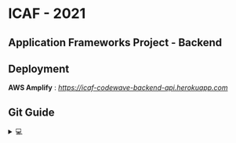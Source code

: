 # ICAF - 2021
## Application Frameworks Project - Backend  

## Deployment

**AWS Amplify** : _https://icaf-codewave-backend-api.herokuapp.com_

## Git Guide  
<details> 
  <summary>💻</summary>  
  
**Git Clone**  
git clone https://github.com/paradocx96/Conference-Application-Spring-Boot.git  
cd Conference-Application-Spring-Boot  

**Create a Branch and Commit from that Branch**  
git checkout -b BranchName  
git add .  
git commit -m "Commit Message"  
git branch -M BranchName  
git push -u origin BranchName  
  
**After Time**  
git add .  
git commit -m "Commit Message"  
git branch -M BranchName  
git push -u origin BranchName

**Check available Branches**  
git branch  

**Switch between Branches**  
git checkout BranchName  

**Create New Branch**  
git checkout -b BranchName  

**Update current Branch**  
git pull  

**Check commit history**  
git log  

**Check availability for commit**  
git status  

**Check Git Repository Details**  
git remote show origin  
</details>
